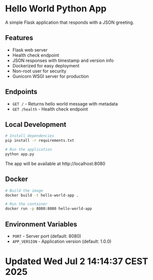 # Hello World Python App


A simple Flask application that responds with a JSON greeting.

## Features

- Flask web server
- Health check endpoint
- JSON responses with timestamp and version info
- Dockerized for easy deployment
- Non-root user for security
- Gunicorn WSGI server for production

## Endpoints

- `GET /` - Returns hello world message with metadata
- `GET /health` - Health check endpoint

## Local Development

```bash
# Install dependencies
pip install -r requirements.txt

# Run the application
python app.py
```

The app will be available at http://localhost:8080

## Docker

```bash
# Build the image
docker build -t hello-world-app .

# Run the container
docker run -p 8080:8080 hello-world-app
```

## Environment Variables

- `PORT` - Server port (default: 8080)
- `APP_VERSION` - Application version (default: 1.0.0)
# Updated Wed Jul  2 14:14:37 CEST 2025
 
 
 
 
 
 
 
 
 
 
 
 
 
 
 
 
 
 
 
 
 
 
 
 
 
 
 
 
 
 
 
 
